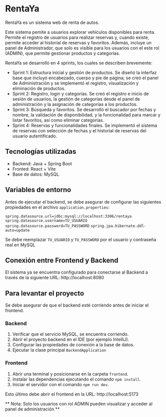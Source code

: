 # RentaYa

RentaYa es un sistema web de renta de autos. 

Este sistema pemite a usuarios explorar vehículos disponibles para renta. Permite el registro de usuarios para realizar reservas y, cuando existe, permite acceder al historial de reservas y favoritos. Además, incluye un panel de Administrador, que solo es visible para los usuarios con el este rol (ADMIN), que permite gestionar productos y categorías. 

RentaYa se desarrolló en 4 sprints, los cuales se describen brevemente:
* Sprint 1: Estructura inicial y gestión de productos. Se diseñó la interfaz base que incluyó encabezado, cuerpo y pie de página; se creó el panel de Administración y se implementó el registro, visualización y eliminación de productos.
* Sprint 2: Registro, login y categorías. Se creó el registro e inicio de sesión de usuarios, la gestión de categorías desde el panel de administración y la asignación de categorías a los productos.
* Sprint 3: Búsqueda y favoritos. Se desarrolló el buscador por fechas y nombre, la validación de disponibilidad, y la funcionalidad para marcar y listar favoritos, así como eliminar categorías.
* Sprint 4: Reservas y funcionalidades finales. Se implementó el sistema de reservas con selección de fechas y el historial de reservas del usuario autentificado. 


## Tecnologías utilizadas
* Backend: Java + Spring Boot
* Fronted: React + Vite
* Base de datos: MySQL

## Variables de entorno
Antes de ejecutar el backend, se debe asegurar de configurar las siguientes propiedades en el archivo `application.properties`:

`spring.datasource.url=jdbc:mysql://localhost:3306/rentaya`
`spring.datasource.username=TU_USUARIO`
`spring.datasource.password=TU_PASSWORD`
`spring.jpa.hibernate.ddl-auto=update`

Se debe reemplazar `TU_USUARIO` y `TU_PASSWORD` por el usuario y contraseña real en MySQL

## Conexión entre Frontend y Backend
El sistema ya se encuentra configurado para conectarse al Backend a través de la siguiente URL: http://localhost:8080


## Para levantar el proyecto

Se debe asegurar de que el backend esté corriendo antes de iniciar el frontend.

### Backend
1. Verificar que el servicio MySQL, se encuentra corriendo.
2. Abrir el proyecto backend en el IDE (por ejemplo IntelliJ).
3. Configurar las propiedades de conexión a la base de datos.
4. Ejecutar la clase principal `BackendApplication`

### Frontend
1. Abrir una terminal y posicionarse en la carpeta `frontend`.
2. Instalar las dependencias ejecutando el comando `npm install`.
3. Iniciar el servidor con el comando `npm run dev`.

Esto último debe abrir el frontend en la URL: http://localhost:5173

** Nota: Solo los usuarios con rol ADMIN pueden visualizar y acceder al panel de administración **
